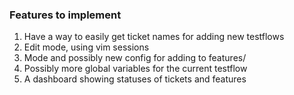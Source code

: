 ### Features to implement
1. Have a way to easily get ticket names for adding new testflows
1. Edit mode, using vim sessions
2. Mode and possibly new config for adding to features/
3. Possibly more global variables for the current testflow
4. A dashboard showing statuses of tickets and features
